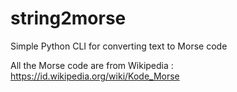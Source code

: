 # string2morse
Simple Python CLI for converting text to Morse code

All the Morse code are from Wikipedia :
https://id.wikipedia.org/wiki/Kode_Morse
